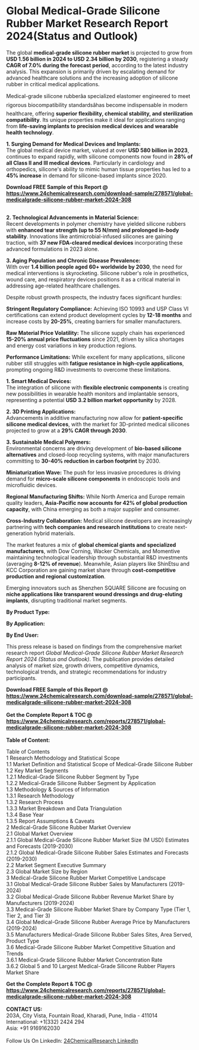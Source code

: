 <h1>Global Medical-Grade Silicone Rubber Market Research Report 2024(Status and Outlook)</h1><p>The global <strong>medical-grade silicone rubber market</strong> is projected to grow from <strong>USD 1.56 billion in 2024 to USD 2.34 billion by 2030</strong>, registering a steady <strong>CAGR of 7.0% during the forecast period</strong>, according to the latest industry analysis. This expansion is primarily driven by escalating demand for advanced healthcare solutions and the increasing adoption of silicone rubber in critical medical applications.</p><p>Medical-grade silicone rubberâa specialized elastomer engineered to meet rigorous biocompatibility standardsâhas become indispensable in modern healthcare, offering <strong>superior flexibility, chemical stability, and sterilization compatibility</strong>. Its unique properties make it ideal for applications ranging from <strong>life-saving implants to precision medical devices and wearable health technology</strong>.</p><p><strong>1. Surging Demand for Medical Devices and Implants:</strong><br>
The global medical device market, valued at over <strong>USD 580 billion in 2023</strong>, continues to expand rapidly, with silicone components now found in <strong>28% of all Class II and III medical devices</strong>. Particularly in cardiology and orthopedics, silicone's ability to mimic human tissue properties has led to a <strong>45% increase</strong> in demand for silicone-based implants since 2020.</p><div><b>Download FREE Sample of this Report @ 
            <a href="https://www.24chemicalresearch.com/download-sample/278571/global-medicalgrade-silicone-rubber-market-2024-308">
            https://www.24chemicalresearch.com/download-sample/278571/global-medicalgrade-silicone-rubber-market-2024-308</a></b></div><br><p><strong>2. Technological Advancements in Material Science:</strong><br>
Recent developments in polymer chemistry have yielded silicone rubbers with <strong>enhanced tear strength (up to 55 N/mm) and prolonged in-body stability</strong>. Innovations like antimicrobial-infused silicones are gaining traction, with <strong>37 new FDA-cleared medical devices</strong> incorporating these advanced formulations in 2023 alone.</p><p><strong>3. Aging Population and Chronic Disease Prevalence:</strong><br>
With over <strong>1.4 billion people aged 60+ worldwide by 2030</strong>, the need for medical interventions is skyrocketing. Silicone rubber's role in prosthetics, wound care, and respiratory devices positions it as a critical material in addressing age-related healthcare challenges.</p><p>Despite robust growth prospects, the industry faces significant hurdles:</p><p><strong>Stringent Regulatory Compliance:</strong> Achieving ISO 10993 and USP Class VI certifications can extend product development cycles by <strong>12-18 months</strong> and increase costs by <strong>20-25%</strong>, creating barriers for smaller manufacturers.</p><p><strong>Raw Material Price Volatility:</strong> The silicone supply chain has experienced <strong>15-20% annual price fluctuations</strong> since 2021, driven by silica shortages and energy cost variations in key production regions.</p><p><strong>Performance Limitations:</strong> While excellent for many applications, silicone rubber still struggles with <strong>fatigue resistance in high-cycle applications</strong>, prompting ongoing R&amp;D investments to overcome these limitations.</p><p><strong>1. Smart Medical Devices:</strong><br>
The integration of silicone with <strong>flexible electronic components</strong> is creating new possibilities in wearable health monitors and implantable sensors, representing a potential <strong>USD 3.2 billion market opportunity</strong> by 2028.</p><p><strong>2. 3D Printing Applications:</strong><br>
Advancements in additive manufacturing now allow for <strong>patient-specific silicone medical devices</strong>, with the market for 3D-printed medical silicones projected to grow at a <strong>29% CAGR through 2030</strong>.</p><p><strong>3. Sustainable Medical Polymers:</strong><br>
Environmental concerns are driving development of <strong>bio-based silicone alternatives</strong> and closed-loop recycling systems, with major manufacturers committing to <strong>30-40% reduction in carbon footprint</strong> by 2030.</p><p><strong>Miniaturization Wave:</strong> The push for less invasive procedures is driving demand for <strong>micro-scale silicone components</strong> in endoscopic tools and microfluidic devices.</p><p><strong>Regional Manufacturing Shifts:</strong> While North America and Europe remain quality leaders, <strong>Asia-Pacific now accounts for 42% of global production capacity</strong>, with China emerging as both a major supplier and consumer.</p><p><strong>Cross-Industry Collaboration:</strong> Medical silicone developers are increasingly partnering with <strong>tech companies and research institutions</strong> to create next-generation hybrid materials.</p><p>The market features a mix of <strong>global chemical giants and specialized manufacturers</strong>, with Dow Corning, Wacker Chemicals, and Momentive maintaining technological leadership through substantial R&amp;D investments (averaging <strong>8-12% of revenue</strong>). Meanwhile, Asian players like ShinEtsu and KCC Corporation are gaining market share through <strong>cost-competitive production and regional customization</strong>.</p><p>Emerging innovators such as Shenzhen SQUARE Silicone are focusing on <strong>niche applications like transparent wound dressings and drug-eluting implants</strong>, disrupting traditional market segments.</p><p><strong>By Product Type:</strong></p><p><strong>By Application:</strong></p><p><strong>By End User:</strong></p><p>This press release is based on findings from the comprehensive market research report <em>Global Medical-Grade Silicone Rubber Market Research Report 2024 (Status and Outlook)</em>. The publication provides detailed analysis of market size, growth drivers, competitive dynamics, technological trends, and strategic recommendations for industry participants.</p><div><b>Download FREE Sample of this Report @ 
            <a href="https://www.24chemicalresearch.com/download-sample/278571/global-medicalgrade-silicone-rubber-market-2024-308">
            https://www.24chemicalresearch.com/download-sample/278571/global-medicalgrade-silicone-rubber-market-2024-308</a></b></div><br><div><b>Get the Complete Report & TOC @ 
            <a href="https://www.24chemicalresearch.com/reports/278571/global-medicalgrade-silicone-rubber-market-2024-308">
            https://www.24chemicalresearch.com/reports/278571/global-medicalgrade-silicone-rubber-market-2024-308</a></b></div><br>
            <b>Table of Content:</b><p>Table of Contents<br />
1 Research Methodology and Statistical Scope<br />
1.1 Market Definition and Statistical Scope of Medical-Grade Silicone Rubber<br />
1.2 Key Market Segments<br />
1.2.1 Medical-Grade Silicone Rubber Segment by Type<br />
1.2.2 Medical-Grade Silicone Rubber Segment by Application<br />
1.3 Methodology & Sources of Information<br />
1.3.1 Research Methodology<br />
1.3.2 Research Process<br />
1.3.3 Market Breakdown and Data Triangulation<br />
1.3.4 Base Year<br />
1.3.5 Report Assumptions & Caveats<br />
2 Medical-Grade Silicone Rubber Market Overview<br />
2.1 Global Market Overview<br />
2.1.1 Global Medical-Grade Silicone Rubber Market Size (M USD) Estimates and Forecasts (2019-2030)<br />
2.1.2 Global Medical-Grade Silicone Rubber Sales Estimates and Forecasts (2019-2030)<br />
2.2 Market Segment Executive Summary<br />
2.3 Global Market Size by Region<br />
3 Medical-Grade Silicone Rubber Market Competitive Landscape<br />
3.1 Global Medical-Grade Silicone Rubber Sales by Manufacturers (2019-2024)<br />
3.2 Global Medical-Grade Silicone Rubber Revenue Market Share by Manufacturers (2019-2024)<br />
3.3 Medical-Grade Silicone Rubber Market Share by Company Type (Tier 1, Tier 2, and Tier 3)<br />
3.4 Global Medical-Grade Silicone Rubber Average Price by Manufacturers (2019-2024)<br />
3.5 Manufacturers Medical-Grade Silicone Rubber Sales Sites, Area Served, Product Type<br />
3.6 Medical-Grade Silicone Rubber Market Competitive Situation and Trends<br />
3.6.1 Medical-Grade Silicone Rubber Market Concentration Rate<br />
3.6.2 Global 5 and 10 Largest Medical-Grade Silicone Rubber Players Market Share </p><div><b>Get the Complete Report & TOC @ 
            <a href="https://www.24chemicalresearch.com/reports/278571/global-medicalgrade-silicone-rubber-market-2024-308">
            https://www.24chemicalresearch.com/reports/278571/global-medicalgrade-silicone-rubber-market-2024-308</a></b></div><br><b>CONTACT US:</b><br>
            203A, City Vista, Fountain Road, Kharadi, Pune, India - 411014<br>
            International: +1(332) 2424 294<br>
            Asia: +91 9169162030 <br><br>
            Follow Us On LinkedIn: <a href="https://www.linkedin.com/company/24chemicalresearch/">24ChemicalResearch LinkedIn</a>